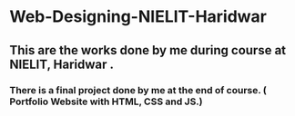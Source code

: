 # Web-Designing-NIELIT-Haridwar
## This are the works done by me during course at NIELIT, Haridwar .
### There is a final project done by me at the end of course. ( Portfolio Website with HTML, CSS and JS.)
